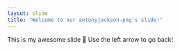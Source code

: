 ```yaml
---
layout: slide
title: "Welcome to our antonyjackson-png's slide!"
---
```

This is my awesome slide :tada:
Use the left arrow to go back!
